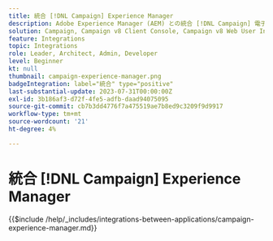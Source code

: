 ```yaml
---
title: 統合 [!DNL Campaign] Experience Manager
description: Adobe Experience Manager (AEM) との統合 [!DNL Campaign] 電子メールキャンペーンを作成および管理します。
solution: Campaign, Campaign v8 Client Console, Campaign v8 Web User Interface, Campaign Standard, Campaign Classic v7, Experience Manager, Experience Manager Forms
feature: Integrations
topic: Integrations
role: Leader, Architect, Admin, Developer
level: Beginner
kt: null
thumbnail: campaign-experience-manager.png
badgeIntegration: label="統合" type="positive"
last-substantial-update: 2023-07-31T00:00:00Z
exl-id: 3b186af3-d72f-4fe5-adfb-daad94075095
source-git-commit: cb7b3dd4776f7a475519ae7b8ed9c3209f9d9917
workflow-type: tm+mt
source-wordcount: '21'
ht-degree: 4%

---
```


# 統合 [!DNL Campaign] Experience Manager

{{$include /help/_includes/integrations-between-applications/campaign-experience-manager.md}}
